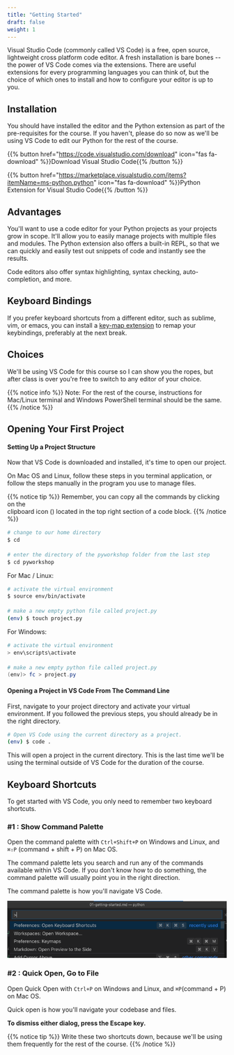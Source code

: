 ```yaml
---
title: "Getting Started"
draft: false
weight: 1
---
```


Visual Studio Code (commonly called VS Code) is a free, open source, lightweight cross platform code editor. A fresh installation is bare bones -- the power of VS Code comes via the extensions. There are useful extensions for every programming languages you can think of, but the choice of which ones to install and how to configure your editor is up to you.

## Installation

You should have installed the editor and the Python extension as part of the pre-requisites for the course. If you haven't, please do so now as we'll be using VS Code to edit our Python for the rest of the course.

 {{% button href="https://code.visualstudio.com/download" icon="fas fa-download" %}}Download Visual Studio Code{{% /button %}}

 {{% button href="https://marketplace.visualstudio.com/items?itemName=ms-python.python" icon="fas fa-download" %}}Python Extension for Visual Studio Code{{% /button %}}

## Advantages

You'll want to use a code editor for your Python projects as your projects grow in scope. It'll allow you to easily manage projects with multiple files and modules. The Python extension also offers a built-in REPL, so that we can quickly and easily test out snippets of code and instantly see the results.

Code editors also offer syntax highlighting, syntax checking, auto-completion, and more.

## Keyboard Bindings

If you prefer keyboard shortcuts from a different editor, such as sublime, vim, or emacs, you can install a [key-map extension](https://code.visualstudio.com/docs/getstarted/keybindings#_keymap-extensions) to remap your keybindings, preferably at the next break.

## Choices

We'll be using VS Code for this course so I can show you the ropes, but after class is over you're free to switch to any editor of your choice.

{{% notice info %}}
Note: For the rest of the course, instructions for Mac/Linux terminal and Windows PowerShell terminal should be the same.
{{% /notice %}}

## Opening Your First Project

#### Setting Up a Project Structure

Now that VS Code is downloaded and installed, it's time to open our project.

On Mac OS and Linux, follow these steps in you terminal application, or follow the steps manually in the program you use to manage files.

{{% notice tip %}}
Remember, you can copy all the commands by clicking on the<br/>
clipboard icon (<i class='fa fa-clipboard-list'></i>) located in the top right section of a code block.
{{% /notice %}}

```bash
# change to our home directory
$ cd

# enter the directory of the pyworkshop folder from the last step
$ cd pyworkshop
```

For Mac / Linux:

```bash
# activate the virtual environment
$ source env/bin/activate

# make a new empty python file called project.py
(env) $ touch project.py
```

For Windows:

```powershell
# activate the virtual environment
> env\scripts\activate

# make a new empty python file called project.py
(env)> fc > project.py
```

<!-- #### Opening a Project in VS Code

There are two ways to open projects. -->

#### Opening a Project in VS Code From The Command Line

First, navigate to your project directory and activate your virtual environment. If you followed the previous steps, you should already be in the right directory.

```bash
# Open VS Code using the current directory as a project.
(env) $ code .
```

This will open a project in the current directory. This is the last time we'll be using the terminal outside of VS Code for the duration of the course.

<!-- ##### Opening a Project in VS Code From The Application

The second way is to open the VS Code Application.

![Open The VS Code application](/01-introduction/02-requirements/05-vs-code/images/vs-code-icon.png?classes=shadow,border)

You should see a screen like this. If you don't, select **File -> New Window** from the menu.

![New Project Page](/01-introduction/02-requirements/05-vs-code/images/welcome-page.png?classes=shadow,border&width=50pc)

Select open folder, navigate to the `pyworkshop` folder in your home directory, select it, and click on open.

![Open Folder](/01-introduction/02-requirements/05-vs-code/images/open-folder.png?classes=shadow,border) -->


## Keyboard Shortcuts

To get started with VS Code, you only need to remember two keyboard shortcuts.

### #1 : Show Command Palette

Open the command palette with `Ctrl+Shift+P` on Windows and Linux, and `⌘⇧P` (command + shift + P) on Mac OS.

The command palette lets you search and run any of the commands available within VS Code. If you don't know how to do something, the command palette will usually point you in the right direction.

The command palette is how you'll navigate VS Code.

![Command Palette](/01-introduction/02-requirements/05-vs-code/images/command-palette.png?classes=shadow,border "The VS Code Command Palette")

### #2 : Quick Open, Go to File

Open Quick Open with `Ctrl+P` on Windows and Linux, and `⌘P`(command + P) on Mac OS.

Quick open is how you'll navigate your codebase and files.

**To dismiss either dialog, press the Escape key.**

{{% notice tip %}}
Write these two shortcuts down, because we'll be using them frequently for the rest of the course.
{{% /notice %}}